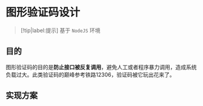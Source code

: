 # 图形验证码设计

> [!tip|label:提示]
> 基于 `NodeJS` 环境

## 目的

图形验证码的目的是**防止接口被反复调用**，避免人工或者程序暴力调用，造成系统负载过大。此类验证码的巅峰参考铁路12306，验证码被它玩出花来了。

## 实现方案
